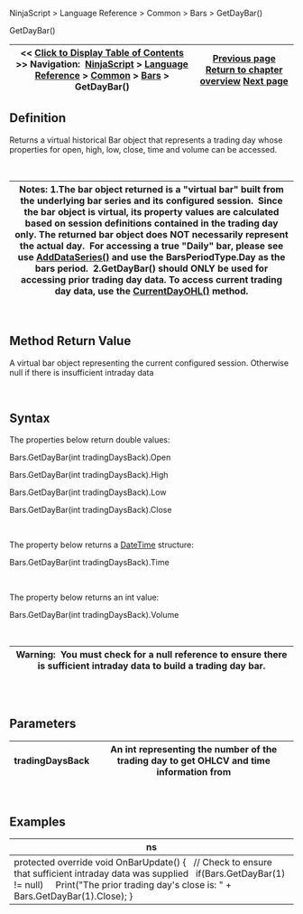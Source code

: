 ﻿


NinjaScript \> Language Reference \> Common \> Bars \> GetDayBar()






















GetDayBar()







| \<\< [Click to Display Table of Contents](getdaybar.md) \>\> **Navigation:**     [NinjaScript](ninjascript.md) \> [Language Reference](language_reference_wip.md) \> [Common](common.md) \> [Bars](bars.md) \> GetDayBar() | [Previous page](getclose.md) [Return to chapter overview](bars.md) [Next page](gethigh.md) |
| --- | --- |











## Definition


Returns a virtual historical Bar object that represents a trading day whose properties for open, high, low, close, time and volume can be accessed.


 




| Notes: 1\.The bar object returned is a "virtual bar" built from the underlying bar series and its configured session.  Since the bar object is virtual, its property values are calculated based on session definitions contained in the trading day only. The returned bar object does NOT necessarily represent the actual day.  For accessing a true "Daily" bar, please see use [AddDataSeries()](adddataseries.md) and use the BarsPeriodType.Day as the bars period.  2\.GetDayBar() should ONLY be used for accessing prior trading day data. To access current trading day data, use the [CurrentDayOHL()](current_day_ohl.md) method. |
| --- |



 


## 


## Method Return Value


A virtual bar object representing the current configured session. Otherwise null if there is insufficient intraday data 


 


## Syntax
The properties below return double values:


Bars.GetDayBar(int tradingDaysBack).Open  

Bars.GetDayBar(int tradingDaysBack).High  

Bars.GetDayBar(int tradingDaysBack).Low  

Bars.GetDayBar(int tradingDaysBack).Close


 


The property below returns a [DateTime](http://msdn.microsoft.com/en-us/library/system.datetime.aspx) structure:


Bars.GetDayBar(int tradingDaysBack).Time


 


The property below returns an int value:


Bars.GetDayBar(int tradingDaysBack).Volume


 




| Warning:  You must check for a null reference to ensure there is sufficient intraday data to build a trading day bar. |
| --- |



## 


 


## Parameters




| tradingDaysBack | An int representing the number of the trading day to get OHLCV and time information from |
| --- | --- |



 


## 


## Examples




| ns |
| --- |
| protected override void OnBarUpdate() {    // Check to ensure that sufficient intraday data was supplied    if(Bars.GetDayBar(1) !\= null)      Print("The prior trading day's close is: " \+ Bars.GetDayBar(1).Close); } |









